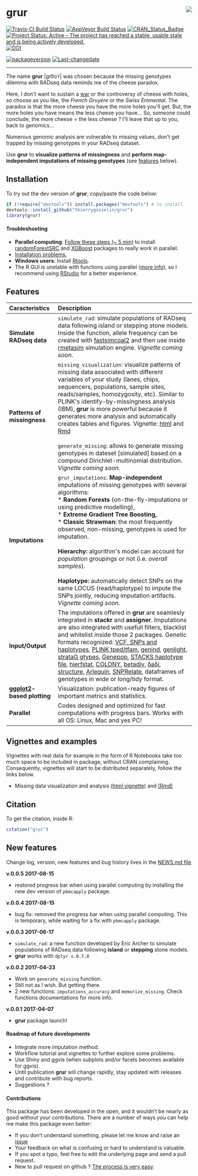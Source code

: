 
<!-- README.md is generated from README.Rmd. Please edit that file -->
grur<img src="README_grur_logo.png" align="right"/>
===================================================

[![Travis-CI Build Status](https://travis-ci.org/thierrygosselin/grur.svg?branch=master)](https://travis-ci.org/thierrygosselin/grur) [![AppVeyor Build Status](https://ci.appveyor.com/api/projects/status/github/thierrygosselin/grur?branch=master&svg=true)](https://ci.appveyor.com/project/thierrygosselin/grur) [![CRAN\_Status\_Badge](http://www.r-pkg.org/badges/version/grur)](http://cran.r-project.org/package=grur) [![Project Status: Active – The project has reached a stable, usable state and is being actively developed.](http://www.repostatus.org/badges/latest/active.svg)](http://www.repostatus.org/#active) [![DOI](https://zenodo.org/badge/87596763.svg)](https://zenodo.org/badge/latestdoi/87596763)

[![packageversion](https://img.shields.io/badge/Package%20version-0.0.5-orange.svg)](commits/master) [![Last-changedate](https://img.shields.io/badge/last%20change-2017--08--15-brightgreen.svg)](/commits/master)

------------------------------------------------------------------------

The name **grur** |ɡro͞oˈr| was chosen because the missing genotypes dilemma with RADseq data reminds me of the cheese paradox.

Here, I don't want to sustain a [war](http://www.lefigaro.fr/flash-eco/2012/12/07/97002-20121207FILWWW00487-le-gruyere-francais-doit-avoir-des-trous.php) or the controversy of cheese with holes, so choose as you like, the *French Gruyère* or the *Swiss Emmental*. The paradox is that the more cheese you have the more holes you'll get. But, the more holes you have means the less cheese you have... So, someone could conclude, the more cheese = the less cheese ? I'll leave that up to you, back to genomics...

Numerous genomic analysis are vulnerable to missing values, don't get trapped by missing genotypes in your RADseq dataset.

Use **grur** to **visualize patterns of missingness** and **perform map-independent imputations of missing genotypes** (see [features](https://github.com/thierrygosselin/grur#features) below).

Installation
------------

To try out the dev version of **grur**, copy/paste the code below:

``` r
if (!require("devtools")) install.packages("devtools") # to install
devtools::install_github("thierrygosselin/grur")
library(grur)
```

#### Troubleshooting

-   **Parallel computing**: [Follow these steps (~ 5 min)](https://github.com/thierrygosselin/grur/blob/master/vignettes/vignette_imputations_parallel.Rmd) to install [randomForestSRC](http://www.ccs.miami.edu/~hishwaran/rfsrc.html) and [XGBoost](https://github.com/dmlc/xgboost) packages to really work in parallel.
-   [Installation problems.](https://github.com/thierrygosselin/grur/blob/master/vignettes/vignette_installation_problems.Rmd)
-   **Windows users**: Install [Rtools](https://cran.r-project.org/bin/windows/Rtools/).
-   The R GUI is unstable with functions using parallel ([more info](https://stat.ethz.ch/R-manual/R-devel/library/parallel/html/mclapply.html)), so I recommend using [RStudio](https://www.rstudio.com/products/rstudio/download/) for a better experience.

Features
--------

<table style="width:100%;">
<colgroup>
<col width="26%" />
<col width="73%" />
</colgroup>
<thead>
<tr class="header">
<th align="left">Caracteristics</th>
<th align="left">Description</th>
</tr>
</thead>
<tbody>
<tr class="odd">
<td align="left"><strong>Simulate RADseq data</strong></td>
<td align="left"><code>simulate_rad</code>: simulate populations of RADseq data following island or stepping stone models. Inside the function, allele frequency can be created with <a href="http://cmpg.unibe.ch/software/fastsimcoal2/">fastsimcoal2</a> and then use inside <a href="https://github.com/stranda/rmetasim">rmetasim</a> simulation engine. <em>Vignette coming soon</em>.</td>
</tr>
<tr class="even">
<td align="left"><strong>Patterns of missingness</strong></td>
<td align="left"><code>missing_visualization</code>: visualize patterns of missing data associated with different variables of your study (lanes, chips, sequencers, populations, sample sites, reads/samples, homozygosity, etc). Similar to PLINK's identify-by-missingness analysis (IBM), <strong>grur</strong> is more powerful because it generates more analysis and automatically creates tables and figures. Vignette: <a href="https://www.dropbox.com/s/4zf032g6yjatj0a/vignette_missing_data_analysis.nb.html?dl=0">html</a> and <a href="https://www.dropbox.com/s/5fxw2h9w1l1j391/vignette_missing_data_analysis.Rmd?dl=0">Rmd</a><br><br><code>generate_missing</code>: allows to generate missing genotypes in dateset [simulated] based on a compound Dirichlet-multinomial distribution. <em>Vignette coming soon</em>.</td>
</tr>
<tr class="odd">
<td align="left"><strong>Imputations</strong></td>
<td align="left"><code>grur_imputations</code>: <strong>Map-independent</strong> imputations of missing genotypes with several algorithms:<br> * <strong>Random Forests</strong> (on-the-fly-imputations or using predictive modelling),<br>* <strong>Extreme Gradient Tree Boosting,</strong><br>* <strong>Classic Strawman: </strong> the most frequently observed, non-missing, genotypes is used for imputation.<br><br><strong>Hierarchy: </strong> algorithm's model can account for <em>population</em> groupings or not (i.e. <em>overall samples</em>).<br><br><strong>Haplotype: </strong> automatically detect SNPs on the same LOCUS (read/haplotype) to impute the SNPs jointly, reducing imputation artifacts. <em>Vignette coming soon</em>.</td>
</tr>
<tr class="even">
<td align="left"><strong>Input/Output</strong></td>
<td align="left">The imputations offered in <strong>grur</strong> are seamlesly integrated in <strong>stackr</strong> and <strong>assigner</strong>. Imputations are also integrated with usefull filters, blacklist and whitelist inside those 2 packages. Genetic formats recognized: <a href="https://samtools.github.io/hts-specs/">VCF, SNPs and haplotypes</a>, <a href="http://pngu.mgh.harvard.edu/~purcell/plink/data.shtml#tr">PLINK tped/tfam</a>, <a href="https://github.com/thibautjombart/adegenet">genind</a>, <a href="https://github.com/thibautjombart/adegenet">genlight</a>, <a href="https://github.com/EricArcher/strataG">strataG gtypes</a>, <a href="http://genepop.curtin.edu.au">Genepop</a>, <a href="http://catchenlab.life.illinois.edu/stacks/">STACKS haplotype file</a>, <a href="https://github.com/jgx65/hierfstat">hierfstat</a>, <a href="https://www.zsl.org/science/software/colony">COLONY</a>, <a href="http://adn.biol.umontreal.ca/~numericalecology/Rcode/">betadiv</a>, <a href="http://gutengroup.mcb.arizona.edu/software/">δaδi</a>, <a href="http://pritchardlab.stanford.edu/structure.html">structure</a>, <a href="http://cmpg.unibe.ch/software/arlequin35/">Arlequin</a>, <a href="https://github.com/zhengxwen/SNPRelate">SNPRelate</a>, dataframes of genotypes in wide or long/tidy format.</td>
</tr>
<tr class="odd">
<td align="left"><strong><a href="http://ggplot2.org">ggplot2</a>-based plotting</strong></td>
<td align="left">Visualization: publication-ready figures of important metrics and statistics.</td>
</tr>
<tr class="even">
<td align="left"><strong>Parallel</strong></td>
<td align="left">Codes designed and optimized for fast computations with progress bars. Works with all OS: Linux, Mac and yes PC!</td>
</tr>
</tbody>
</table>

Vignettes and examples
----------------------

Vignettes with real data for example in the form of R Notebooks take too much space to be included in package, without CRAN complaining. Consequently, vignettes will start to be distributed separately, follow the links below.

-   Missing data visualization and analysis [(html vignette)](https://www.dropbox.com/s/4zf032g6yjatj0a/vignette_missing_data_analysis.nb.html?dl=0) and [(Rmd)](https://www.dropbox.com/s/5fxw2h9w1l1j391/vignette_missing_data_analysis.Rmd?dl=0)

Citation
--------

To get the citation, inside R:

``` r
citation("grur")
```

New features
------------

Change log, version, new features and bug history lives in the [NEWS.md file](https://github.com/thierrygosselin/grur/blob/master/NEWS.md)

**v.0.0.5 2017-08-15**

-   restored progress bar when using parallel computing by installing the new dev version of `pbmcapply` package.

**v.0.0.4 2017-08-15**

-   bug fix: removed the progress bar when using parallel computing. This is temporary, while waiting for a fix with `pbmcapply` package.

**v.0.0.3 2017-06-17**

-   `simulate_rad`: a new function developed by Eric Archer to simulate populations of RADseq data following **island** or **stepping** stone models.
-   **grur** works with `dplyr v.0.7.0`

**v.0.0.2 2017-04-23**

-   Work on `generate_missing` function.
-   Still not as I wish. But getting there.
-   2 new functions: `imputations_accuracy` and `memorize_missing`. Check functions documentations for more info.

**v.0.0.1 2017-04-07**

-   **grur** package launch!

#### Roadmap of future developments

-   Integrate more imputation method.
-   Workflow tutorial and vignettes to further explore some problems.
-   Use Shiny and ggvis (when subplots and/or facets becomes available for ggvis).
-   Until publication **grur** will change rapidly, stay updated with releases and contribute with bug reports.
-   Suggestions ?

#### Contributions

This package has been developed in the open, and it wouldn’t be nearly as good without your contributions. There are a number of ways you can help me make this package even better:

-   If you don’t understand something, please let me know and raise an [issue](https://github.com/thierrygosselin/grur/issues)
-   Your feedback on what is confusing or hard to understand is valuable.
-   If you spot a typo, feel free to edit the underlying page and send a pull request.
-   New to pull request on github ? [The process is very easy](http://r-pkgs.had.co.nz/git.html#git-pullreq).

